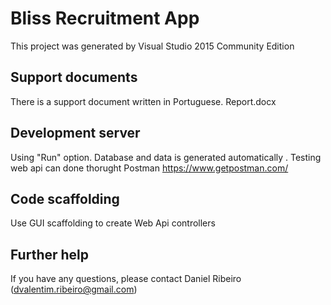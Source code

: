 # Bliss Recruitment App 

This project was generated by Visual Studio 2015 Community Edition

## Support documents

There is a support document written in Portuguese. Report.docx

## Development server

Using "Run" option. Database and data is generated automatically . Testing web api can done thorught Postman https://www.getpostman.com/  

## Code scaffolding

Use GUI scaffolding to create Web Api controllers

## Further help

If you have any questions, please contact Daniel Ribeiro (dvalentim.ribeiro@gmail.com) 
